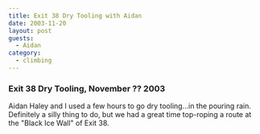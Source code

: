 ```yaml
---
title: Exit 38 Dry Tooling with Aidan
date: 2003-11-20
layout: post
guests:
  - Aidan
category:
  - climbing
---
```


<h3>Exit 38 Dry Tooling, November ?? 2003</h3>

Aidan Haley and I used a few hours to go dry tooling...in the pouring rain.
Definitely a silly thing to do, but we had a great time top-roping a route at
the "Black Ice Wall" of Exit 38.

